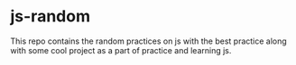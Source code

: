 # js-random

This repo contains the random practices
on js with the best practice along with
some cool project as a part of practice
and learning js.

